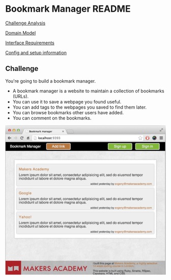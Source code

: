 # Bookmark Manager README

[Challenge Analysis](/docs/analysis.md)

[Domain Model](/docs/domain_model.md)

[Interface Requirements](/docs/interface.md)

[Config and setup information](/docs/system_setup.md)

## Challenge
You're going to build a bookmark manager.
- A bookmark manager is a website to maintain a collection of bookmarks (URLs).
- You can use it to save a webpage you found useful.
- You can add tags to the webpages you saved to find them later.
- You can browse bookmarks other users have added.
- You can comment on the bookmarks.

![Manager recommended interface](/public/images/BMInterface.png)

